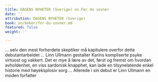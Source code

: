 ```yaml
---
title: DAGENS NYHETER (Sverige) on Før du sovner
date: ''
attribution: DAGENS NYHETER (Sverige)
book: no/boker/for-du-sovner.md
featured: false
weight: ''

---
```

… selv den mest forherdete skeptiker må kapitulere overfor dette debutantarbeidet … Linn Ullmann gestalter Karins kompliserte psyke virtuost og vakkert. Det er mye å lære av det, først og fremst om hvordan avholdenhet, en viss sardonisk knapphet, kan lade en tilsynelatende enkel historie med høyeksplosiv sorg … Allerede i sin debut er Linn Ullmann en moden forfatter